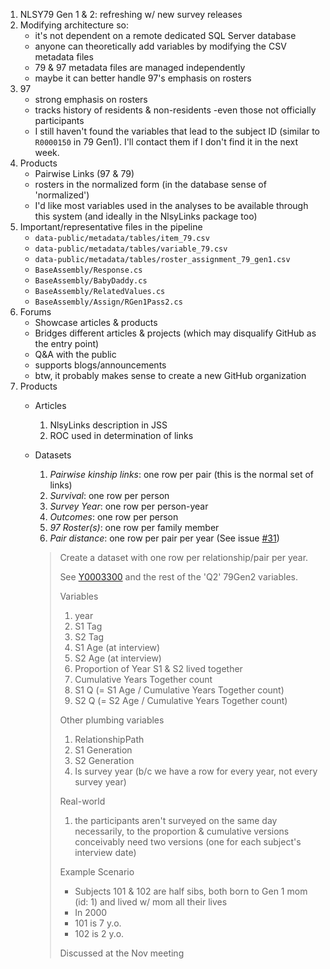 1. NLSY79 Gen 1 & 2: refreshing w/ new survey releases
2. Modifying architecture so:
    * it's not dependent on a remote dedicated SQL Server database
    * anyone can theoretically add variables by modifying the CSV metadata files
    * 79 & 97 metadata files are managed independently
    * maybe it can better handle 97's emphasis on rosters
3. 97
    * strong emphasis on rosters
    * tracks history of residents & non-residents -even those not officially participants
    * I still haven't found the variables that lead to the subject ID (similar to `R0000150` in 79 Gen1).  I'll contact them if I don't find it in the next week.
4. Products
    * Pairwise Links (97 & 79)
    * rosters in the normalized form (in the database sense of 'normalized')
    * I'd like most variables used in the analyses to be available through this system (and ideally in the NlsyLinks package too)
5. Important/representative files in the pipeline
    * `data-public/metadata/tables/item_79.csv`
    * `data-public/metadata/tables/variable_79.csv`
    * `data-public/metadata/tables/roster_assignment_79_gen1.csv`
    * `BaseAssembly/Response.cs`    
    * `BaseAssembly/BabyDaddy.cs`  
    * `BaseAssembly/RelatedValues.cs`
    * `BaseAssembly/Assign/RGen1Pass2.cs`
6. Forums
    * Showcase articles & products
    * Bridges different articles & projects (which may disqualify GitHub as the entry point)
    * Q&A with the public
    * supports blogs/announcements
    * btw, it probably makes sense to create a new GitHub organization
7. Products
    * Articles
        1. NlsyLinks description in JSS
        1. ROC used in determination of links
    * Datasets
        1. *Pairwise kinship links*: one row per pair (this is the normal set of links)
        1. *Survival*: one row per person
        1. *Survey Year*: one row per person-year
        1. *Outcomes*:  one row per person
        1. *97 Roster(s)*: one row per family member
        1. *Pair distance*: one row per pair per year  (See issue [#31](https://github.com/LiveOak/nlsy-links-determination-2017/issues/31))

        > Create a dataset with one row per relationship/pair per year.
        >
        > See [Y0003300](https://www.nlsinfo.org/investigator/pages/search.jsp#Y0003301) and the rest of the 'Q2' 79Gen2 variables.
        >                
        > Variables
        > 1. year
        > 1. S1 Tag
        > 1. S2 Tag
        > 1. S1 Age (at interview)
        > 1. S2 Age (at interview)
        > 1. Proportion of Year S1 & S2 lived together
        > 1. Cumulative Years Together count
        > 1. S1 Q (= S1 Age / Cumulative Years Together count)
        > 1. S2 Q (= S2 Age / Cumulative Years Together count)
        >
        > Other plumbing variables
        > 1. RelationshipPath
        > 1. S1 Generation
        > 1. S2  Generation
        > 1. Is survey year (b/c we have a row for every year, not every survey year)
        >
        > Real-world
        > 1. the participants aren't surveyed on the same day necessarily, to the proportion & cumulative versions conceivably need two versions (one for each subject's interview date)
        >
        > Example Scenario
        > * Subjects 101 & 102 are half sibs, both born to Gen 1 mom (id: 1) and lived w/ mom all their lives
        > * In 2000
        > * 101 is 7 y.o.
        > * 102 is 2 y.o.
        >
        > Discussed at the Nov meeting
        

